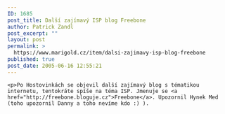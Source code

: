 ```yaml
---
ID: 1685
post_title: Další zajímavý ISP blog Freebone
author: Patrick Zandl
post_excerpt: ""
layout: post
permalink: >
  https://www.marigold.cz/item/dalsi-zajimavy-isp-blog-freebone
published: true
post_date: 2005-06-16 12:55:21
---
```

	<p>Po Hostovinkách se objevil další zajímavý blog s tématikou internetu, tentokráte spíše na téma ISP. Jmenuje se <a href="http://freebone.bloguje.cz">Freebone</a>. Upozornil Hynek Med (toho upozornil Danny a toho nevíme kdo :) ).
</p>